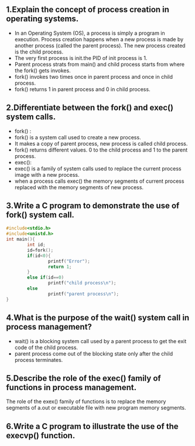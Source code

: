 ## 1.Explain the concept of process creation in operating systems.
- In an Operating System (OS), a process is simply a program in execution. Process creation happens when a new process is made by another process (called the parent process). The new process created is the child process.
- The very first process is init.the PID of init process is 1.
- Parent process strats from main() and child process starts from where the fork() gets invokes.
- fork() invokes two times once in parent process and once in child process.
- fork() returns 1 in parent process and 0 in child process.

## 2.Differentiate between the fork() and exec() system calls.
- fork() :
- fork() is a system call used to create a new process.
- It makes a copy of parent process, new process is called child process.
- fork() returns different values. 0 to the child process and 1 to the parent process.
- exec():
- exec() is a family of system calls used to replace the current process image with a new process.
- when a process calls exec() the memory segments of current process replaced with the memory segments of new process.

## 3.Write a C program to demonstrate the use of fork() system call.
```c
#include<stdio.h>
#include<unistd.h>
int main(){
        int id;
        id=fork();
        if(id<0){
                printf("Error");
                return 1;
        }
        else if(id==0)
                printf("child process\n");
        else
                printf("parent process\n");
}
```
## 4.What is the purpose of the wait() system call in process management?
- wait() is a blocking system call used by a parent process to get the exit code of the child process.
- parent process come out of the blocking state only after the child process terminates.

## 5.Describe the role of the exec() family of functions in process management.
The role of the exex() family of functions is to replace the memory segments of a.out or executable file with new program memory segments.

## 6.Write a C program to illustrate the use of the execvp() function.

